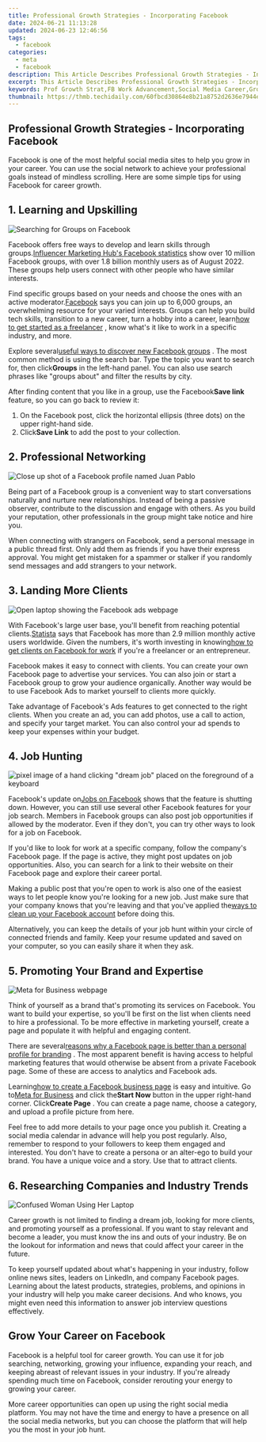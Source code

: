 ```yaml
---
title: Professional Growth Strategies - Incorporating Facebook
date: 2024-06-21 11:13:28
updated: 2024-06-23 12:46:56
tags:
  - facebook
categories:
  - meta
  - facebook
description: This Article Describes Professional Growth Strategies - Incorporating Facebook
excerpt: This Article Describes Professional Growth Strategies - Incorporating Facebook
keywords: Prof Growth Strat,FB Work Advancement,Social Media Career,Growth via Facebook,Boosting Careers,Enhance Work Skills,Facebook Job Development
thumbnail: https://thmb.techidaily.com/60fbcd30864e8b21a8752d2636e7944e4f6dffcb372de2311bd231d44717be72.jpg
---
```


## Professional Growth Strategies - Incorporating Facebook

 Facebook is one of the most helpful social media sites to help you grow in your career. You can use the social network to achieve your professional goals instead of mindless scrolling. Here are some simple tips for using Facebook for career growth.

## 1\. Learning and Upskilling

![Searching for Groups on Facebook](https://static1.makeuseofimages.com/wordpress/wp-content/uploads/2023/03/muo-cover-photo-1680-x-640-px-50.jpg)

 Facebook offers free ways to develop and learn skills through groups.[Influencer Marketing Hub's Facebook statistics](https://influencermarketinghub.com/facebook-statistics/) show over 10 million Facebook groups, with over 1.8 billion monthly users as of August 2022\. These groups help users connect with other people who have similar interests.

 Find specific groups based on your needs and choose the ones with an active moderator.[Facebook](https://www.facebook.com/help/199554316755501) says you can join up to 6,000 groups, an overwhelming resource for your varied interests. Groups can help you build tech skills, transition to a new career, turn a hobby into a career, learn[how to get started as a freelancer](https://www.makeuseof.com/get-started-as-freelancer-guide/) , know what's it like to work in a specific industry, and more.

 Explore several[useful ways to discover new Facebook groups](https://www.makeuseof.com/tag/5-awesome-ways-discover-new-facebook-groups/) . The most common method is using the search bar. Type the topic you want to search for, then click**Groups** in the left-hand panel. You can also use search phrases like "groups about" and filter the results by city.

 After finding content that you like in a group, use the Facebook**Save link** feature, so you can go back to review it:

1. On the Facebook post, click the horizontal ellipsis (three dots) on the upper right-hand side.
2. Click**Save Link** to add the post to your collection.

## 2\. Professional Networking

![Close up shot of a Facebook profile named Juan Pablo](https://static1.makeuseofimages.com/wordpress/wp-content/uploads/2023/03/muo-cover-photo-1680-x-640-px-51.jpg)

 Being part of a Facebook group is a convenient way to start conversations naturally and nurture new relationships. Instead of being a passive observer, contribute to the discussion and engage with others. As you build your reputation, other professionals in the group might take notice and hire you.

 When connecting with strangers on Facebook, send a personal message in a public thread first. Only add them as friends if you have their express approval. You might get mistaken for a spammer or stalker if you randomly send messages and add strangers to your network.

## 3\. Landing More Clients

![Open laptop showing the Facebook ads webpage](https://static1.makeuseofimages.com/wordpress/wp-content/uploads/2023/03/muo-cover-photo-1680-x-640-px-52.jpg)

 With Facebook's large user base, you'll benefit from reaching potential clients.[Statista](https://www.statista.com/statistics/268136/top-15-countries-based-on-number-of-facebook-users/#:~:text=With%20around%202.9%20billion%20monthly,most%20popular%20social%20media%20worldwide.) says that Facebook has more than 2.9 million monthly active users worldwide. Given the numbers, it's worth investing in knowing[how to get clients on Facebook for work](https://www.makeuseof.com/how-to-get-clients-facebook-work/) if you're a freelancer or an entrepreneur.

 Facebook makes it easy to connect with clients. You can create your own Facebook page to advertise your services. You can also join or start a Facebook group to grow your audience organically. Another way would be to use Facebook Ads to market yourself to clients more quickly.

 Take advantage of Facebook's Ads features to get connected to the right clients. When you create an ad, you can add photos, use a call to action, and specify your target market. You can also control your ad spends to keep your expenses within your budget.

## 4\. Job Hunting

![pixel image of a hand clicking "dream job" placed on the foreground of a keyboard](https://static1.makeuseofimages.com/wordpress/wp-content/uploads/2023/03/muo-cover-photo-1680-x-640-px-54.jpg)

 Facebook's update on[Jobs on Facebook](https://www.facebook.com/business/help/982945655901961) shows that the feature is shutting down. However, you can still use several other Facebook features for your job search. Members in Facebook groups can also post job opportunities if allowed by the moderator. Even if they don't, you can try other ways to look for a job on Facebook.

 If you'd like to look for work at a specific company, follow the company's Facebook page. If the page is active, they might post updates on job opportunities. Also, you can search for a link to their website on their Facebook page and explore their career portal.

 Making a public post that you're open to work is also one of the easiest ways to let people know you're looking for a new job. Just make sure that your company knows that you're leaving and that you've applied the[ways to clean up your Facebook account](https://www.makeuseof.com/ways-to-clean-up-facebook-account/) before doing this.

 Alternatively, you can keep the details of your job hunt within your circle of connected friends and family. Keep your resume updated and saved on your computer, so you can easily share it when they ask.

## 5\. Promoting Your Brand and Expertise

![Meta for Business webpage](https://static1.makeuseofimages.com/wordpress/wp-content/uploads/2023/03/muo-cover-photo-1680-x-640-px-55.jpg)

 Think of yourself as a brand that's promoting its services on Facebook. You want to build your expertise, so you'll be first on the list when clients need to hire a professional. To be more effective in marketing yourself, create a page and populate it with helpful and engaging content.

 There are several[reasons why a Facebook page is better than a personal profile for branding](https://www.makeuseof.com/why-facebook-page-is-better-for-branding/) . The most apparent benefit is having access to helpful marketing features that would otherwise be absent from a private Facebook page. Some of these are access to analytics and Facebook ads.

 Learning[how to create a Facebook business page](https://www.makeuseof.com/tag/how-to-create-a-facebook-business-page/) is easy and intuitive. Go to[Meta for Business](https://www.facebook.com/business/) and click the**Start Now** button in the upper right-hand corner. Click**Create Page** . You can create a page name, choose a category, and upload a profile picture from here.

 Feel free to add more details to your page once you publish it. Creating a social media calendar in advance will help you post regularly. Also, remember to respond to your followers to keep them engaged and interested. You don't have to create a persona or an alter-ego to build your brand. You have a unique voice and a story. Use that to attract clients.

## 6\. Researching Companies and Industry Trends

![Confused Woman Using Her Laptop](https://static1.makeuseofimages.com/wordpress/wp-content/uploads/2023/03/woman-confused-on-laptop.jpg)

 Career growth is not limited to finding a dream job, looking for more clients, and promoting yourself as a professional. If you want to stay relevant and become a leader, you must know the ins and outs of your industry. Be on the lookout for information and news that could affect your career in the future.

 To keep yourself updated about what's happening in your industry, follow online news sites, leaders on LinkedIn, and company Facebook pages. Learning about the latest products, strategies, problems, and opinions in your industry will help you make career decisions. And who knows, you might even need this information to answer job interview questions effectively.

## Grow Your Career on Facebook

 Facebook is a helpful tool for career growth. You can use it for job searching, networking, growing your influence, expanding your reach, and keeping abreast of relevant issues in your industry. If you're already spending much time on Facebook, consider rerouting your energy to growing your career.

 More career opportunities can open up using the right social media platform. You may not have the time and energy to have a presence on all the social media networks, but you can choose the platform that will help you the most in your job hunt.


<ins class="adsbygoogle"
     style="display:block"
     data-ad-format="autorelaxed"
     data-ad-client="ca-pub-7571918770474297"
     data-ad-slot="1223367746"></ins>



<ins class="adsbygoogle"
     style="display:block"
     data-ad-client="ca-pub-7571918770474297"
     data-ad-slot="8358498916"
     data-ad-format="auto"
     data-full-width-responsive="true"></ins>
